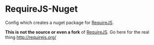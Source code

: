 RequireJS-Nuget
===============

Config which creates a nuget package for [RequireJS].

**This is not the source or even a fork** of [RequireJS]. Go here for the real thing http://requirejs.org/

[RequireJS]: http://requirejs.org/

